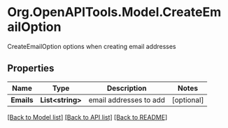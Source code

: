 # Org.OpenAPITools.Model.CreateEmailOption
CreateEmailOption options when creating email addresses

## Properties

Name | Type | Description | Notes
------------ | ------------- | ------------- | -------------
**Emails** | **List&lt;string&gt;** | email addresses to add | [optional] 

[[Back to Model list]](../README.md#documentation-for-models) [[Back to API list]](../README.md#documentation-for-api-endpoints) [[Back to README]](../README.md)

